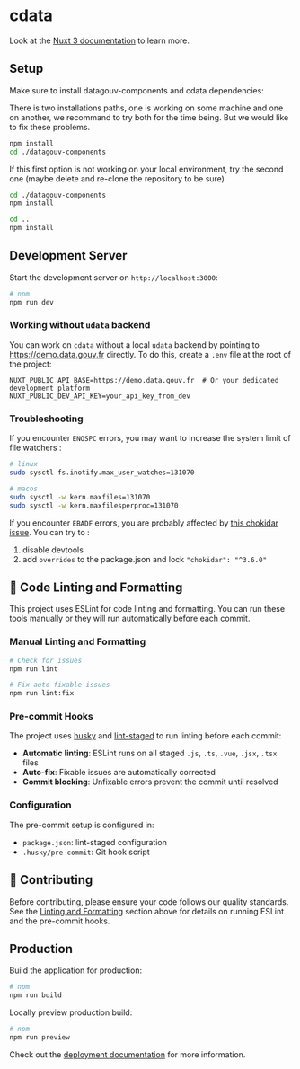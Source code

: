 # cdata

Look at the [Nuxt 3 documentation](https://nuxt.com/docs/getting-started/introduction) to learn more.

## Setup

Make sure to install datagouv-components and cdata dependencies:

There is two installations paths, one is working on some machine and one on another, we recommand to try both for the time being. But we would like to fix these problems.

```bash
npm install
cd ./datagouv-components
```

If this first option is not working on your local environment, try the second one (maybe delete and re-clone the repository to be sure)

```bash
cd ./datagouv-components
npm install

cd ..
npm install
```

## Development Server

Start the development server on `http://localhost:3000`:

```bash
# npm
npm run dev
```

### Working without `udata` backend

You can work on `cdata` without a local `udata` backend by pointing to https://demo.data.gouv.fr directly. To do this, create a `.env` file at the root of the project:

```
NUXT_PUBLIC_API_BASE=https://demo.data.gouv.fr  # Or your dedicated development platform
NUXT_PUBLIC_DEV_API_KEY=your_api_key_from_dev
```

### Troubleshooting

If you encounter `ENOSPC` errors, you may want to increase the system limit of file watchers :

```bash
# linux 
sudo sysctl fs.inotify.max_user_watches=131070

# macos
sudo sysctl -w kern.maxfiles=131070
sudo sysctl -w kern.maxfilesperproc=131070
```

If you encounter `EBADF` errors, you are probably affected by [this chokidar issue](https://github.com/paulmillr/chokidar/issues/1385).
You can try to :
1. disable devtools
2. add `overrides` to the package.json and lock `"chokidar": "^3.6.0"`

## 🧹 Code Linting and Formatting

This project uses ESLint for code linting and formatting. You can run these tools manually or they will run automatically before each commit.

### Manual Linting and Formatting

```bash
# Check for issues
npm run lint

# Fix auto-fixable issues
npm run lint:fix
```

### Pre-commit Hooks

The project uses [husky](https://typicode.github.io/husky/) and [lint-staged](https://github.com/okonet/lint-staged) to run linting before each commit:

- **Automatic linting**: ESLint runs on all staged `.js`, `.ts`, `.vue`, `.jsx`, `.tsx` files
- **Auto-fix**: Fixable issues are automatically corrected
- **Commit blocking**: Unfixable errors prevent the commit until resolved

### Configuration

The pre-commit setup is configured in:
- `package.json`: lint-staged configuration
- `.husky/pre-commit`: Git hook script

## 🤝 Contributing

Before contributing, please ensure your code follows our quality standards. See the [Linting and Formatting](#-linting-and-formatting) section above for details on running ESLint and the pre-commit hooks.

## Production

Build the application for production:

```bash
# npm
npm run build
```

Locally preview production build:

```bash
# npm
npm run preview
```

Check out the [deployment documentation](https://nuxt.com/docs/getting-started/deployment) for more information.

